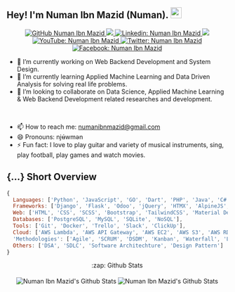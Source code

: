 ## Hey! I'm Numan Ibn Mazid (Numan). <img src="https://media.giphy.com/media/hvRJCLFzcasrR4ia7z/giphy.gif" width="25px">


<div align="center">
    <p>
        <a href="https://github.com/NumanIbnMazid">
            <img src="https://img.shields.io/github/followers/NumanIbnMazid?label=follow&amp;style=social"
                alt="GitHub Numan Ibn Mazid" />
        </a>
        <a href="https://github.com/NumanIbnMazid">
            <img src="https://komarev.com/ghpvc/?username=NumanIbnMazid">
        </a>
        <a href="https://linkedin.com/in/numanibnmazid">
            <img src="https://img.shields.io/badge/-numanibnmazid-0a66c2?style=flat-square&amp;logo=Linkedin&amp;logoColor=white&amp;link=https://linkedin.com/in/numanibnmazid"
                alt="Linkedin: Numan Ibn Mazid" />
        </a>
        <a href="mailto:numanibnmazid@gmail.com">
            <img src="https://img.shields.io/badge/%20numanibnmazid@gmail.com-black?color=14171A&labelColor=ef5350&logo=gmail&logoColor=ffffff">
        </a>
        <a href="https://youtube.com/c/NumanIbnMazid">
            <img src="https://img.shields.io/badge/-NumanIbnMazid-ff0000?style=flat-square&amp;logo=Youtube&amp;logoColor=white&amp;link=https://youtube.com/c/NumanIbnMazid"
                alt="YouTube: Numan Ibn Mazid" />
        </a>
        <a href="https://twitter.com/NumanIbnMazid">
            <img src="https://img.shields.io/twitter/follow/NumanIbnMazid?style=social"
                alt="Twitter: Numan Ibn Mazid" />
        </a>
        <a href="https://facebook.com/NumanIbnMazid">
            <img src="https://img.shields.io/badge/-NumanIbnMazid-1094f4?style=flat-square&amp;logo=Facebook&amp;logoColor=white&amp;link=https://facebook.com/NumanIbnMazid"
                alt="Facebook: Numan Ibn Mazid" />
        </a>
    </p>
</div>

- 🌱 I’m currently working on Web Backend Development and System Design.
- 🔭 I’m currently learning Applied Machine Learning and Data Driven Analysis for solving real life problems.
- 👯 I’m looking to collaborate on Data Science, Applied Machine Learning & Web Backend Development related researches
and development.

<br>

- 📫 How to reach me: numanibnmazid@gmail.com
- 😄 Pronouns: njʉ́wmən
- ⚡ Fun fact: I love to play guitar and variety of musical instruments, sing, play football, play games and watch movies.

## {...} Short Overview

```js
{
  Languages: ['Python', 'JavaScript', 'GO', 'Dart', 'PHP', 'Java', 'C#'], 
  Frameworks: ['Django', 'Flask', 'Odoo', 'jQuery', 'HTMX', 'AlpineJS', 'VueJS', 'Quasar', 'ReactJS', 'Flutter', 'Laravel', 'ASP.NET'],
  Web: ['HTML', 'CSS', 'SCSS', 'Bootstrap', 'TailwindCSS', 'Material Design', 'Ant Design'],
  Databases: ['PostgreSQL', 'MySQL', 'SQLite', 'NoSQL'],
  Tools: ['Git', 'Docker', 'Trello', 'Slack', 'ClickUp'],
  Cloud: ['AWS Lambda', 'AWS API Gateway', 'AWS EC2', 'AWS S3', 'AWS RDS', 'AWS DynamoDB', 'AWS CloudFront', 'AWS CloudWatch', 'DigitalOcean', 'Heroku', 'PythonAnyWhere', 'cPanel'],
  'Methodologies': ['Agile', 'SCRUM', 'DSDM', 'Kanban', 'Waterfall', 'LeanUX']
  Others: ['DSA', 'SDLC', 'Software Architechture', 'Design Pattern']
}
```

<div align="center">
    :zap: Github Stats
</div>

<br>

<div align="center">
    <img align="center" alt="Numan Ibn Mazid's Github Stats"
            src="https://gitreadmestats.vercel.app/api?username=NumanIbnMazid&show_icons=true&hide_border=true&theme=radical" />
    <img align="center" alt="Numan Ibn Mazid's Github Stats"
            src="https://gitreadmestats.vercel.app/api/top-langs/?username=NumanIbnMazid&layout=compact&&hide_border=true&theme=radical" />
</div>
